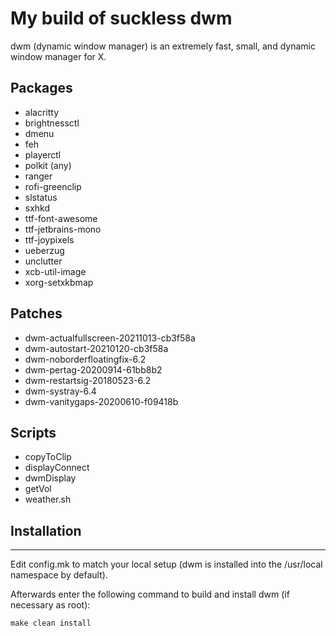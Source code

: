 # My build of suckless dwm

dwm (dynamic window manager) is an extremely fast, small, and dynamic window manager for X.

## Packages

- alacritty
- brightnessctl
- dmenu
- feh
- playerctl
- polkit (any)
- ranger
- rofi-greenclip
- slstatus
- sxhkd
- ttf-font-awesome
- ttf-jetbrains-mono
- ttf-joypixels
- ueberzug
- unclutter
- xcb-util-image
- xorg-setxkbmap

## Patches

- dwm-actualfullscreen-20211013-cb3f58a
- dwm-autostart-20210120-cb3f58a
- dwm-noborderfloatingfix-6.2
- dwm-pertag-20200914-61bb8b2
- dwm-restartsig-20180523-6.2
- dwm-systray-6.4
- dwm-vanitygaps-20200610-f09418b

## Scripts

- copyToClip
- displayConnect
- dwmDisplay
- getVol
- weather.sh

## Installation
------------
Edit config.mk to match your local setup (dwm is installed into
the /usr/local namespace by default).

Afterwards enter the following command to build and install dwm (if
necessary as root):

    make clean install
